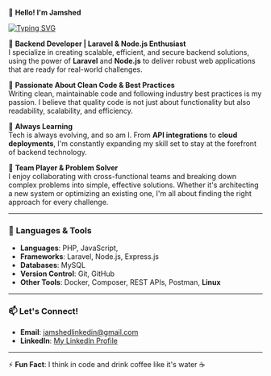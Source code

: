 👋 **Hello! I'm Jamshed**  

[![Typing SVG](https://readme-typing-svg.herokuapp.com?font=Fira+Code&pause=1000&width=499&lines=Backend+Developer+%7C+Laravel+Enthusiast;Crafting+Scalable+%26+Secure+Web+Applications;Exploring+Node.js+%26+API+Integrations;Building+Solutions+for+Real-World+Problems;Passionate+About+Clean+Code+%26+Best+Practices;Continuous+Learner+%26+Tech+Explorer&font-weight=700)](https://git.io/typing-svg)

🔹 **Backend Developer | Laravel & Node.js Enthusiast**  
I specialize in creating scalable, efficient, and secure backend solutions, using the power of **Laravel** and **Node.js** to deliver robust web applications that are ready for real-world challenges.

🔹 **Passionate About Clean Code & Best Practices**  
Writing clean, maintainable code and following industry best practices is my passion. I believe that quality code is not just about functionality but also readability, scalability, and efficiency.

🔹 **Always Learning**  
Tech is always evolving, and so am I. From **API integrations** to **cloud deployments**, I'm constantly expanding my skill set to stay at the forefront of backend technology.

🔹 **Team Player & Problem Solver**  
I enjoy collaborating with cross-functional teams and breaking down complex problems into simple, effective solutions. Whether it's architecting a new system or optimizing an existing one, I'm all about finding the right approach for every challenge.

---

### 🔧 **Languages & Tools**

- **Languages**: PHP, JavaScript,
- **Frameworks**: Laravel, Node.js, Express.js
- **Databases**: MySQL
- **Version Control**: Git, GitHub
- **Other Tools**: Docker, Composer, REST APIs, Postman, **Linux**

---

### 📫 **Let's Connect!**  
- **Email**: jamshedlinkedin@gmail.com
- **LinkedIn**: [My LinkedIn Profile](https://www.linkedin.com/in/jamshed-ali-b8a1802a8/)  

---

⚡ **Fun Fact**: I think in code and drink coffee like it's water ☕
